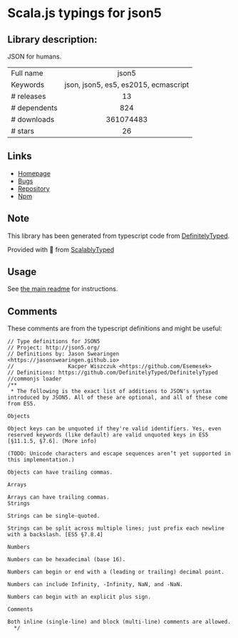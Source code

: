 
# Scala.js typings for json5


## Library description:
JSON for humans.

|                    |                 |
| ------------------ | :-------------: |
| Full name          | json5 |
| Keywords           | json, json5, es5, es2015, ecmascript |
| # releases         | 13 |
| # dependents       | 824 |
| # downloads        | 361074483 |
| # stars            | 26 |

## Links
- [Homepage](http://json5.org/)
- [Bugs](https://github.com/json5/json5/issues)
- [Repository](https://github.com/json5/json5)
- [Npm](https://www.npmjs.com/package/json5)
    


## Note
This library has been generated from typescript code from [DefinitelyTyped](https://definitelytyped.org).

Provided with :purple_heart: from [ScalablyTyped](https://github.com/oyvindberg/ScalablyTyped)

## Usage
See [the main readme](../../readme.md) for instructions.

## Comments

These comments are from the typescript definitions and might be useful:
```
// Type definitions for JSON5
// Project: http://json5.org/
// Definitions by: Jason Swearingen <https://jasonswearingen.github.io>
//                 Kacper Wiszczuk <https://github.com/Esemesek>
// Definitions: https://github.com/DefinitelyTyped/DefinitelyTyped
//commonjs loader
/** 
 * The following is the exact list of additions to JSON's syntax introduced by JSON5. All of these are optional, and all of these come from ES5.

Objects

Object keys can be unquoted if they're valid identifiers. Yes, even reserved keywords (like default) are valid unquoted keys in ES5 [§11.1.5, §7.6]. (More info)

(TODO: Unicode characters and escape sequences aren’t yet supported in this implementation.)

Objects can have trailing commas.

Arrays

Arrays can have trailing commas.
Strings

Strings can be single-quoted.

Strings can be split across multiple lines; just prefix each newline with a backslash. [ES5 §7.8.4]

Numbers

Numbers can be hexadecimal (base 16).

Numbers can begin or end with a (leading or trailing) decimal point.

Numbers can include Infinity, -Infinity, NaN, and -NaN.

Numbers can begin with an explicit plus sign.

Comments

Both inline (single-line) and block (multi-line) comments are allowed.
  */


```

